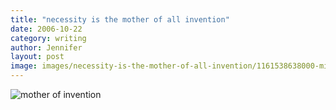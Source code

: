 ```yaml
---
title: "necessity is the mother of all invention"
date: 2006-10-22
category: writing
author: Jennifer
layout: post
image: images/necessity-is-the-mother-of-all-invention/1161538638000-missing.jpg
---
```


![mother of invention](/te2006/assets/images/necessity-is-the-mother-of-all-invention/1161538638000-missing.jpg)
